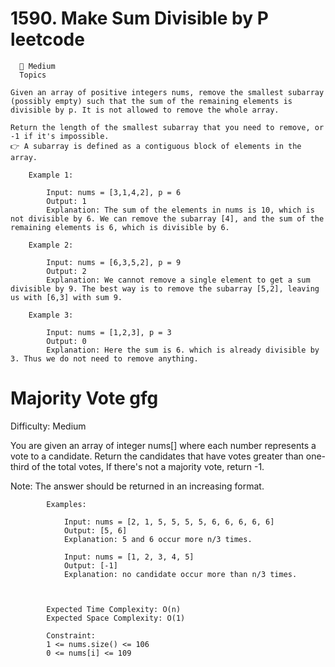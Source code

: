 # 1590. Make Sum Divisible by P    leetcode
      
      👺 Medium
      Topics
      
    Given an array of positive integers nums, remove the smallest subarray (possibly empty) such that the sum of the remaining elements is divisible by p. It is not allowed to remove the whole array.

    Return the length of the smallest subarray that you need to remove, or -1 if it's impossible.
    👉 A subarray is defined as a contiguous block of elements in the array.

        Example 1:

            Input: nums = [3,1,4,2], p = 6
            Output: 1
            Explanation: The sum of the elements in nums is 10, which is not divisible by 6. We can remove the subarray [4], and the sum of the remaining elements is 6, which is divisible by 6.

        Example 2:

            Input: nums = [6,3,5,2], p = 9
            Output: 2
            Explanation: We cannot remove a single element to get a sum divisible by 9. The best way is to remove the subarray [5,2], leaving us with [6,3] with sum 9.

        Example 3:

            Input: nums = [1,2,3], p = 3
            Output: 0
            Explanation: Here the sum is 6. which is already divisible by 3. Thus we do not need to remove anything.




# Majority Vote  gfg

Difficulty: Medium 

You are given an array of integer nums[] where each number represents a vote to a candidate. Return the candidates that have votes greater than one-third of the total votes, If there's not a majority vote, return -1. 

Note: The answer should be returned in an increasing format.

            Examples:

                Input: nums = [2, 1, 5, 5, 5, 5, 6, 6, 6, 6, 6]
                Output: [5, 6]
                Explanation: 5 and 6 occur more n/3 times.

                Input: nums = [1, 2, 3, 4, 5]
                Output: [-1]
                Explanation: no candidate occur more than n/3 times.



            Expected Time Complexity: O(n)
            Expected Space Complexity: O(1)

            Constraint:
            1 <= nums.size() <= 106
            0 <= nums[i] <= 109